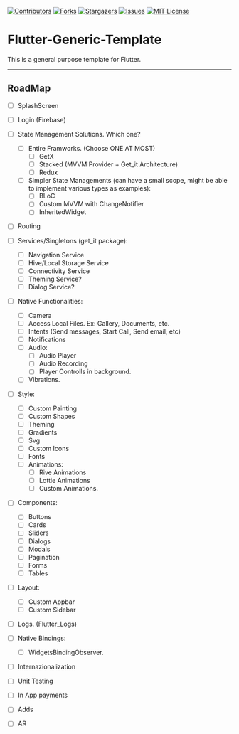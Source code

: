 [![Contributors][contributors-shield]][contributors-url]
[![Forks][forks-shield]][forks-url]
[![Stargazers][stars-shield]][stars-url]
[![Issues][issues-shield]][issues-url]
[![MIT License][license-shield]][license-url]


# Flutter-Generic-Template
This is a general purpose template for Flutter.

***

## RoadMap

- [ ] SplashScreen
- [ ] Login (Firebase)
- [ ] State Management Solutions. Which one?
  - [ ] Entire Framworks. (Choose ONE AT MOST)
    - [ ] GetX
    - [ ] Stacked (MVVM Provider + Get_it Architecture)
    - [ ] Redux
  - [ ] Simpler State Managements (can have a small scope, might be able to implement various types as examples):
    - [ ] BLoC
    - [ ] Custom MVVM with ChangeNotifier
    - [ ] InheritedWidget
- [ ] Routing
- [ ] Services/Singletons (get_it package):
  - [ ] Navigation Service
  - [ ] Hive/Local Storage Service
  - [ ] Connectivity Service
  - [ ] Theming Service?
  - [ ] Dialog Service?
- [ ] Native Functionalities:
  - [ ] Camera
  - [ ] Access Local Files. Ex: Gallery, Documents, etc.
  - [ ] Intents (Send messages, Start Call, Send email, etc)
  - [ ] Notifications
  - [ ] Audio:
    - [ ] Audio Player
    - [ ] Audio Recording
    - [ ] Player Controlls in background.
  - [ ] Vibrations. 
- [ ] Style:
  - [ ] Custom Painting
  - [ ] Custom Shapes
  - [ ] Theming
  - [ ] Gradients
  - [ ] Svg
  - [ ] Custom Icons
  - [ ] Fonts
  - [ ] Animations:
    - [ ] Rive Animations
    - [ ] Lottie Animations
    - [ ] Custom Animations.  
- [ ] Components:
  - [ ] Buttons
  - [ ] Cards
  - [ ] Sliders
  - [ ] Dialogs
  - [ ] Modals
  - [ ] Pagination
  - [ ] Forms
  - [ ] Tables
- [ ] Layout:
  - [ ] Custom Appbar
  - [ ] Custom Sidebar
- [ ] Logs. (Flutter_Logs)
- [ ] Native Bindings:
  - [ ] WidgetsBindingObserver.
- [ ] Internazionalization
- [ ] Unit Testing
- [ ] In App payments
- [ ] Adds
- [ ] AR




<!-- MARKDOWN LINKS & IMAGES -->
<!-- https://www.markdownguide.org/basic-syntax/#reference-style-links -->
[contributors-shield]: https://img.shields.io/github/contributors/diegommezp28/Flutter-Generic-Template.svg?style=for-the-badge
[contributors-url]: https://github.com/diegommezp28/Flutter-Generic-Template/graphs/contributors
[forks-shield]: https://img.shields.io/github/forks/diegommezp28/Flutter-Generic-Template.svg?style=for-the-badge
[forks-url]: https://github.com/diegommezp28/Flutter-Generic-Template/network/members
[stars-shield]: https://img.shields.io/github/stars/diegommezp28/Flutter-Generic-Template.svg?style=for-the-badge
[stars-url]: https://github.com/diegommezp28/Flutter-Generic-Template/stargazers
[issues-shield]: https://img.shields.io/github/issues/diegommezp28/Flutter-Generic-Template.svg?style=for-the-badge
[issues-url]: https://github.com/diegommezp28/Flutter-Generic-Template/issues
[license-shield]: https://img.shields.io/github/license/diegommezp28/Flutter-Generic-Template.svg?style=for-the-badge
[license-url]: https://github.com/diegommezp28/Flutter-Generic-Template/blob/master/LICENSE.txt

